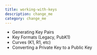 ```yaml
---
title: working-with-keys
description: change_me
category: change_me
---
```


- Generating Key Pairs
- Key Formats (Legacy, PubK1)
- Curves (K1, R1, etc)
- Converting a Private Key to a Public Key
